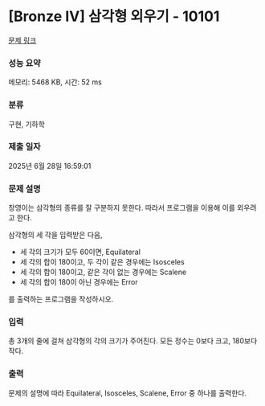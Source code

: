 # [Bronze IV] 삼각형 외우기 - 10101 

[문제 링크](https://www.acmicpc.net/problem/10101) 

### 성능 요약

메모리: 5468 KB, 시간: 52 ms

### 분류

구현, 기하학

### 제출 일자

2025년 6월 28일 16:59:01

### 문제 설명

<p>창영이는 삼각형의 종류를 잘 구분하지 못한다. 따라서 프로그램을 이용해 이를 외우려고 한다.</p>

<p>삼각형의 세 각을 입력받은 다음, </p>

<ul>
	<li>세 각의 크기가 모두 60이면, Equilateral</li>
	<li>세 각의 합이 180이고, 두 각이 같은 경우에는 Isosceles</li>
	<li>세 각의 합이 180이고, 같은 각이 없는 경우에는 Scalene</li>
	<li>세 각의 합이 180이 아닌 경우에는 Error</li>
</ul>

<p>를 출력하는 프로그램을 작성하시오.</p>

### 입력 

 <p>총 3개의 줄에 걸쳐 삼각형의 각의 크기가 주어진다. 모든 정수는 0보다 크고, 180보다 작다.</p>

### 출력 

 <p>문제의 설명에 따라 Equilateral, Isosceles, Scalene, Error 중 하나를 출력한다.</p>

